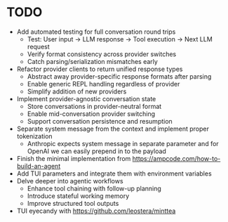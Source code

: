 # TODO

- Add automated testing for full conversation round trips
  * Test: User input → LLM response → Tool execution → Next LLM request
  * Verify format consistency across provider switches
  * Catch parsing/serialization mismatches early
- Refactor provider clients to return unified response types
  * Abstract away provider-specific response formats after parsing
  * Enable generic REPL handling regardless of provider
  * Simplify addition of new providers
- Implement provider-agnostic conversation state
  * Store conversations in provider-neutral format
  * Enable mid-conversation provider switching
  * Support conversation persistence and resumption
- Separate system message from the context and implement proper tokenization
  * Anthropic expects system message in separate parameter and for OpenAI we can
  easily prepend in to the payload
- Finish the minimal implementation from https://ampcode.com/how-to-build-an-agent
- Add TUI parameters and integrate them with environment variables
- Delve deeper into agentic workflows
  * Enhance tool chaining with follow-up planning
  * Introduce stateful working memory
  * Improve structured tool outputs
- TUI eyecandy with https://github.com/leostera/minttea
